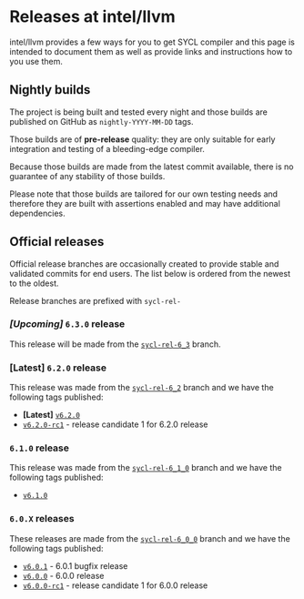 # Releases at intel/llvm

intel/llvm provides a few ways for you to get SYCL compiler and this
page is intended to document them as well as provide links and instructions
how to you use them.

## Nightly builds

The project is being built and tested every night and those builds
are published on GitHub as `nightly-YYYY-MM-DD` tags.

Those builds are of **pre-release** quality: they are only suitable
for early integration and testing of a bleeding-edge compiler.

Because those builds are made from the latest commit available,
there is no guarantee of any stability of those builds.

Please note that those builds are tailored for our own testing needs
and therefore they are built with assertions enabled and may have additional
dependencies.

## Official releases

Official release branches are occasionally created to provide
stable and validated commits for end users. The list below is
ordered from the newest to the oldest.

Release branches are prefixed with `sycl-rel-`

### _[Upcoming]_ `6.3.0` release

This release will be made from the
[`sycl-rel-6_3`](https://github.com/intel/llvm/tree/sycl-rel-6_3) branch.

### **[Latest]** `6.2.0` release

This release was made from
the [`sycl-rel-6_2`](https://github.com/intel/llvm/tree/sycl-rel-6_2) branch and
we have the following tags published:
- **[Latest]** [`v6.2.0`](https://github.com/intel/llvm/releases/tag/v6.2.0)
- [`v6.2.0-rc1`](https://github.com/intel/llvm/releases/tag/v6.2.0-rc1) -
  release candidate 1 for 6.2.0 release

### `6.1.0` release

This release was made from
the [`sycl-rel-6_1_0`](https://github.com/intel/llvm/tree/sycl-rel-6_1_0)
branch and we have the following tags published:
- [`v6.1.0`](https://github.com/intel/llvm/releases/tag/v6.1.0)

### `6.0.X` releases

These releases are made from
the [`sycl-rel-6_0_0`](https://github.com/intel/llvm/tree/sycl-rel-6_0_0)
branch and we have the following tags published:
- [`v6.0.1`](https://github.com/intel/llvm/releases/tag/v6.0.1) -
  6.0.1 bugfix release
- [`v6.0.0`](https://github.com/intel/llvm/releases/tag/v6.0.0) -
  6.0.0 release
- [`v6.0.0-rc1`](https://github.com/intel/llvm/releases/tag/v6.0.0-rc1) -
  release candidate 1 for 6.0.0 release
